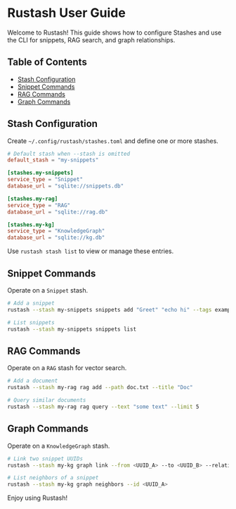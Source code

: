 # Rustash User Guide

Welcome to Rustash! This guide shows how to configure Stashes and use the CLI for snippets, RAG search, and graph relationships.

## Table of Contents
- [Stash Configuration](#stash-configuration)
- [Snippet Commands](#snippet-commands)
- [RAG Commands](#rag-commands)
- [Graph Commands](#graph-commands)

## Stash Configuration
Create `~/.config/rustash/stashes.toml` and define one or more stashes.

```toml
# Default stash when --stash is omitted
default_stash = "my-snippets"

[stashes.my-snippets]
service_type = "Snippet"
database_url = "sqlite://snippets.db"

[stashes.my-rag]
service_type = "RAG"
database_url = "sqlite://rag.db"

[stashes.my-kg]
service_type = "KnowledgeGraph"
database_url = "sqlite://kg.db"
```

Use `rustash stash list` to view or manage these entries.

## Snippet Commands
Operate on a `Snippet` stash.

```bash
# Add a snippet
rustash --stash my-snippets snippets add "Greet" "echo hi" --tags example

# List snippets
rustash --stash my-snippets snippets list
```

## RAG Commands
Operate on a `RAG` stash for vector search.

```bash
# Add a document
rustash --stash my-rag rag add --path doc.txt --title "Doc"

# Query similar documents
rustash --stash my-rag rag query --text "some text" --limit 5
```

## Graph Commands
Operate on a `KnowledgeGraph` stash.

```bash
# Link two snippet UUIDs
rustash --stash my-kg graph link --from <UUID_A> --to <UUID_B> --relation CONNECTS_TO

# List neighbors of a snippet
rustash --stash my-kg graph neighbors --id <UUID_A>
```

Enjoy using Rustash!
